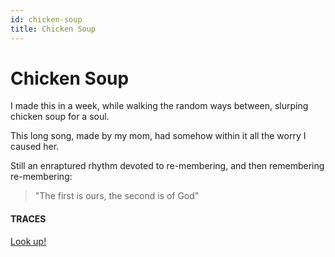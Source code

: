 ```yaml
---
id: chicken-soup
title: Chicken Soup
---
```


# Chicken Soup

I made this in a week, while walking
the random ways
between,
slurping chicken soup for a soul.

This long song,
made by my mom,
had somehow within it 
all the worry I caused her.

Still an enraptured rhythm 
devoted to re-membering,
and then remembering re-membering:

>"The first is ours, the second is of God"


#### TRACES

[Look up!](https://www.youtube.com/watch?v=p4DJaTeg65c "Seyyed Hossein Nasr")

